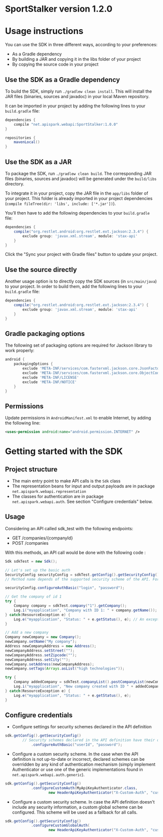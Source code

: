 SportStalker  version 1.2.0
==================

Usage instructions
==================

You can use the SDK in three different ways, according to your preferences:

* As a Gradle dependency
* By building a JAR and copying it in the libs folder of your project
* By copying the source code in your project

Use the SDK as a Gradle dependency
-------------------

To build the SDK, simply run `./gradlew clean install`. This will install the JAR files (binaries, sources and javadoc) in your local Maven repository.

It can be imported in your project by adding the following lines to your `build.gradle` file:

```groovy
dependencies {
    compile "net.apispark.webapi:SportStalker:1.0.0"
}

repositories {
    mavenLocal()
}
```

Use the SDK as a JAR
-------------------

To package the SDK, run `./gradlew clean build`. The corresponding JAR files (binaries, sources and javadoc) will be generated under the `build/libs` directory.

To integrate it in your project, copy the JAR file in the `app/libs` folder of your project. This folder is already imported in your project dependencies (`compile fileTree(dir: 'libs', include: ['*.jar'])`).

You’ll then have to add the following dependencies to your `build.gradle` file:

```groovy
dependencies {
    compile("org.restlet.android:org.restlet.ext.jackson:2.3.4") {
        exclude group: 'javax.xml.stream', module: 'stax-api'
    }
}
```

Click the "Sync your project with Gradle files" button to update your project.

Use the source directly
-------------------

Another usage option is to directly copy the SDK sources (in `src/main/java`) to your project.
In order to build them, add the following lines to your `build.gradle` file:

```groovy
dependencies {
    compile("org.restlet.android:org.restlet.ext.jackson:2.3.4") {
        exclude group: 'javax.xml.stream', module: 'stax-api'
    }
}
```

Gradle packaging options
------------------------

The following set of packaging options are required for Jackson library to work properly:

```groovy
android {
    packagingOptions {
        exclude 'META-INF/services/com.fasterxml.jackson.core.JsonFactory'
        exclude 'META-INF/services/com.fasterxml.jackson.core.ObjectCodec'
        exclude 'META-INF/LICENSE'
        exclude 'META-INF/NOTICE'
    }
}
```

Permissions
-----------

Update permissions in `AndroidManifest.xml` to enable Internet, by adding the following line:

```xml
<uses-permission android:name="android.permission.INTERNET" />
```


Getting started with the SDK
=================

Project structure
-----------

* The main entry point to make API calls is the `Sdk` class
* The representation beans for input and output payloads are in package `net.apispark.webapi.representation`
* The classes for authentication are in package `net.apispark.webapi.auth`. See section "Configure credentials" below.


Usage
-----------

Considering an API called sdk_test with the following endpoints:
* GET /companies/{companyId}
* POST /companies

With this methods, an API call would be done with the following code :

```java
Sdk sdkTest = new Sdk();

// Let's set up the basic auth
SecurityConfig securityConfig = sdkTest.getConfig().getSecurityConfig();
// Method name depends of the supported security scheme of the API. For more details about how to configure security, see section "Configure credentials" below

securityConfig.configureAuthBasic("login", "password");

// Get the company of id 1
try {
    Company company = sdkTest.company("1").getCompany();
    Log.i("myapplication", "Company with ID 1: " + company.getName());
} catch(ResourceException e) {
    Log.e("myapplication", "Status: " + e.getStatus(), e); // An exception occurs when getting the company with id 1
}

// Add a new company
Company newCompany = new Company();
newCompany.setName("My company");
Address newCompanyAddress = new Address();
newCompanyAddress.setStreet("");
newCompanyAddress.setZipcode("");
newCompanyAddress.setCity("");
newCompany.setAddress(newCompanyAddress);
newCompany.setTags(Arrays.asList("high technologies"));

try {
    Company addedCompany = sdkTest.companyList().postCompanyList(newCompany);
    Log.i("myapplication", "New company created with ID " + addedCompany.getId());
} catch(ResourceException e) {
    Log.e("myapplication", "Status: " + e.getStatus(), e);
}
```

Configure credentials
-----------

* Configure settings for security schemes declared in the API definition

```java
sdk.getConfig().getSecurityConfig()
        // Security schemes declared in the API definition have their own methods to configure them.
            .configureAuthBasic("userId", "password");
```

* Configure a custom security scheme. In the case when the API definition is not up-to-date or incorrect,
declared schemes can be overridden by any kind of authentication mechanism (simply implement Authenticator
or use one of the generic implementations found in `net.apispark.webapi.auth.generic`).

```java
sdk.getConfig().getSecurityConfig()
            .configureCustomAuth(MyApiKeyAuthenticator.class,
                    new HeaderApiKeyAuthenticator("X-Custom-Auth", "customToken"));
```

* Configure a custom security scheme. In case the API definition doesn't include any security information, 
a custom global scheme can be configured. This scheme will be used as a fallback for all calls.

```java
sdk.getConfig().getSecurityConfig()
            .configureCustomGlobalAuth(
                    new HeaderApiKeyAuthenticator("X-Custom-Auth", "customToken"));
```
